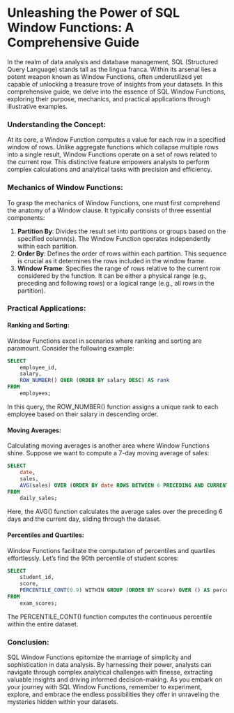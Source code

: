 # Unleashing the Power of SQL Window Functions: A Comprehensive Guide

In the realm of data analysis and database management, SQL (Structured Query Language) stands tall as the lingua franca. Within its arsenal lies a potent weapon known as Window Functions, often underutilized yet capable of unlocking a treasure trove of insights from your datasets. In this comprehensive guide, we delve into the essence of SQL Window Functions, exploring their purpose, mechanics, and practical applications through illustrative examples.

### Understanding the Concept:

At its core, a Window Function computes a value for each row in a specified window of rows. Unlike aggregate functions which collapse multiple rows into a single result, Window Functions operate on a set of rows related to the current row. This distinctive feature empowers analysts to perform complex calculations and analytical tasks with precision and efficiency.

### Mechanics of Window Functions:

To grasp the mechanics of Window Functions, one must first comprehend the anatomy of a Window clause. It typically consists of three essential components:

1. **Partition By**: Divides the result set into partitions or groups based on the specified column(s). The Window Function operates independently within each partition.
2. **Order By**: Defines the order of rows within each partition. This sequence is crucial as it determines the rows included in the window frame.
3. **Window Frame**: Specifies the range of rows relative to the current row considered by the function. It can be either a physical range (e.g., preceding and following rows) or a logical range (e.g., all rows in the partition).

### Practical Applications:

#### Ranking and Sorting:

Window Functions excel in scenarios where ranking and sorting are paramount. Consider the following example:

```sql
SELECT 
    employee_id,
    salary,
    ROW_NUMBER() OVER (ORDER BY salary DESC) AS rank
FROM 
    employees;
```

In this query, the ROW_NUMBER() function assigns a unique rank to each employee based on their salary in descending order.

#### Moving Averages:

Calculating moving averages is another area where Window Functions shine. Suppose we want to compute a 7-day moving average of sales:

```sql
SELECT 
    date,
    sales,
    AVG(sales) OVER (ORDER BY date ROWS BETWEEN 6 PRECEDING AND CURRENT ROW) AS moving_avg
FROM 
    daily_sales;
```

Here, the AVG() function calculates the average sales over the preceding 6 days and the current day, sliding through the dataset.

#### Percentiles and Quartiles:

Window Functions facilitate the computation of percentiles and quartiles effortlessly. Let’s find the 90th percentile of student scores:

```sql
SELECT 
    student_id,
    score,
    PERCENTILE_CONT(0.9) WITHIN GROUP (ORDER BY score) OVER () AS percentile_90
FROM 
    exam_scores;
```

The PERCENTILE_CONT() function computes the continuous percentile within the entire dataset.

### Conclusion:

SQL Window Functions epitomize the marriage of simplicity and sophistication in data analysis. By harnessing their power, analysts can navigate through complex analytical challenges with finesse, extracting valuable insights and driving informed decision-making. As you embark on your journey with SQL Window Functions, remember to experiment, explore, and embrace the endless possibilities they offer in unraveling the mysteries hidden within your datasets.
